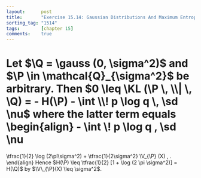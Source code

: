 ```yaml
---
layout:      post
title:       "Exercise 15.14: Gaussian Distributions And Maximum Entropy"
sorting_tag: "1514"
tags:        [chapter 15]
comments:    true
---
```


Let $\Q = \gauss (0, \sigma^2)$ and $\P \in \mathcal{Q}_{\sigma^2}$ be arbitrary.
Then $0 \leq \KL (\P \, \\| \, \Q) = - H(\P) - \int \\! p \log q \, \sd \nu$ where the latter term equals
\begin{align}
  \- \int \\! p \log q \, \sd \nu
  =
  \tfrac{1}{2} \log (2\pi\sigma^2)
  +
  \tfrac{1}{2\sigma^2} \V\_{\P} (X)
  \, .
\end{align}
Hence $H(\P) \leq \tfrac{1}{2} [1 + \log (2 \pi \sigma^2)] = H(\Q)$ by $\V\_{\P}(X) \leq \sigma^2$.
